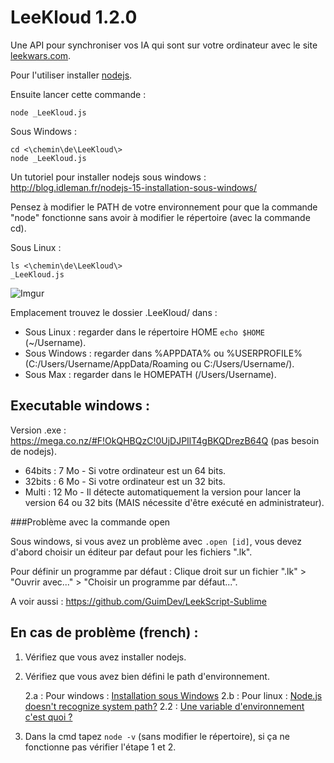 LeeKloud 1.2.0
========

Une API pour synchroniser vos IA qui sont sur votre ordinateur avec le site [leekwars.com](leekwars.com).

Pour l'utiliser installer [nodejs](http://nodejs.org/).

Ensuite lancer cette commande :

    node _LeeKloud.js

Sous Windows :

    cd <\chemin\de\LeeKloud\>
    node _LeeKloud.js


Un tutoriel pour installer nodejs sous windows : http://blog.idleman.fr/nodejs-15-installation-sous-windows/

Pensez à modifier le PATH de votre environnement pour que la commande "node" fonctionne sans avoir à modifier le répertoire (avec la commande cd).

Sous Linux :

	ls <\chemin\de\LeeKloud\>
	_LeeKloud.js

![Imgur](http://i.imgur.com/cWQbreB.png)

Emplacement trouvez le dossier .LeeKloud/ dans :

 - Sous Linux : regarder dans le répertoire HOME `echo $HOME` (~/Username).
 - Sous Windows : regarder dans %APPDATA% ou %USERPROFILE% (C:/Users/Username/AppData/Roaming ou C:/Users/Username/).
 - Sous Max : regarder dans le HOMEPATH (/Users/Username).

## Executable windows :

Version .exe : https://mega.co.nz/#F!OkQHBQzC!0UjDJPIlT4gBKQDrezB64Q (pas besoin de nodejs).

 - 64bits : 7 Mo - Si votre ordinateur est un 64 bits.
 - 32bits : 6 Mo - Si votre ordinateur est un 32 bits.
 - Multi : 12 Mo - Il détecte automatiquement la version pour lancer la version 64 ou 32 bits (MAIS nécessite d'être exécuté en administrateur).

###Problème avec la commande open

Sous windows, si vous avez un problème avec `.open [id]`, vous devez d'abord choisir un éditeur par defaut pour les fichiers ".lk".

Pour définir un programme par défaut : Clique droit sur un fichier ".lk" > "Ouvrir avec..." > "Choisir un programme par défaut...".


A voir aussi : https://github.com/GuimDev/LeekScript-Sublime


## En cas de problème (french) :

1. Vérifiez que vous avez installer nodejs.
2. Vérifiez que vous avez bien défini le path d'environnement.

   2.a : Pour windows : [Installation sous Windows](http://blog.idleman.fr/nodejs-15-installation-sous-windows/)
   2.b : Pour linux : [Node.js doesn't recognize system path?](http://stackoverflow.com/questions/8768549/node-js-doesnt-recognize-system-path)
   2.2 : [Une variable d'environnement c'est quoi ?](http://www.faire-des-jeux.com/une-variable-denvironnement-cest-quoi/)

3. Dans la cmd tapez `node -v` (sans modifier le répertoire), si ça ne fonctionne pas vérifier l'étape 1 et 2.
